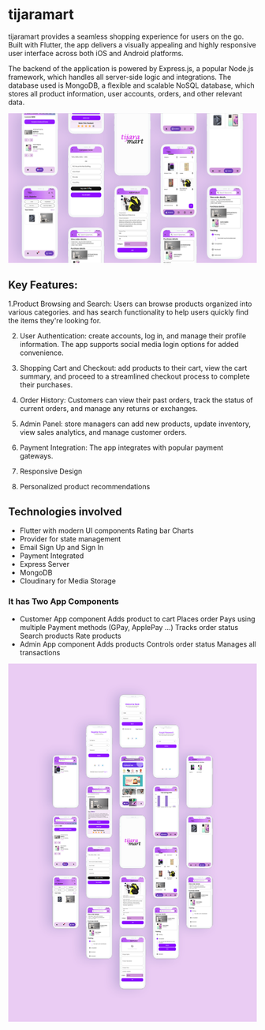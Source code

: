 # tijaramart
tijaramart provides a seamless shopping experience for users on the go. Built with Flutter, the app delivers a visually appealing and highly responsive user interface across both iOS and Android platforms. 

The backend of the application is powered by Express.js, a popular Node.js framework, which handles all server-side logic and integrations. The database used is MongoDB, a flexible and scalable NoSQL database, which stores all product information, user accounts, orders, and other relevant data. 

![screenshots](https://github.com/AbubekerMohamed/tijaramart/blob/main/screenshots/tijaramart_screens_croped.png?raw=true)

## Key Features: 
1.Product Browsing and Search: Users can browse products organized into various categories. and has search functionality to help users quickly find the items they're looking for. 

2. User Authentication: create accounts, log in, and manage their profile information. The app supports social media login options for added convenience. 

3. Shopping Cart and Checkout: add products to their cart, view the cart summary, and proceed to a streamlined checkout process to complete their purchases.

4. Order History: Customers can view their past orders, track the status of current orders, and manage any returns or exchanges. 

5. Admin Panel: store managers can add new products, update inventory, view sales analytics, and manage customer orders. 

6. Payment Integration: The app integrates with popular payment gateways. 

7. Responsive Design 

8. Personalized product recommendations

## Technologies involved

- Flutter with modern UI components
  Rating bar
  Charts
- Provider for state management
- Email Sign Up and Sign In
- Payment Integrated
- Express Server
- MongoDB
- Cloudinary for Media Storage

### It has Two App Components
- Customer App component
  Adds product to cart
  Places order
  Pays using multiple Payment methods (GPay, ApplePay ...)
  Tracks order status
  Search products
  Rate products
- Admin App component
  Adds products
  Controls order status
  Manages all transactions
  
![screenshotsfull](https://github.com/AbubekerMohamed/tijaramart/blob/main/screenshots/tijaramart_screens.png?raw=true)
